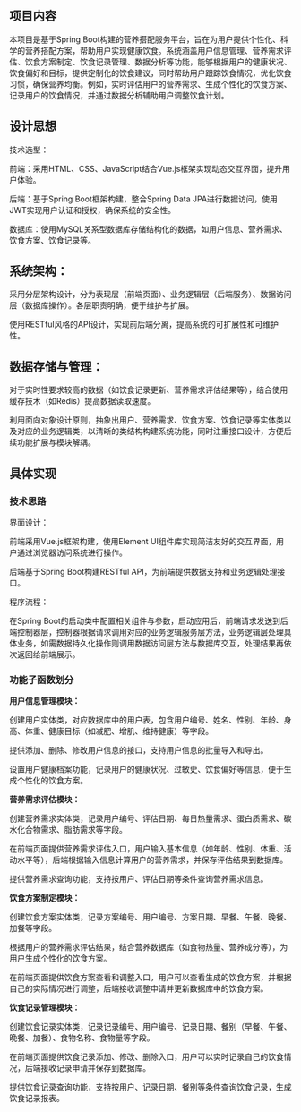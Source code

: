 ## 项目内容

本项目是基于Spring Boot构建的营养搭配服务平台，旨在为用户提供个性化、科学的营养搭配方案，帮助用户实现健康饮食。系统涵盖用户信息管理、营养需求评估、饮食方案制定、饮食记录管理、数据分析等功能，能够根据用户的健康状况、饮食偏好和目标，提供定制化的饮食建议，同时帮助用户跟踪饮食情况，优化饮食习惯，确保营养均衡。例如，实时评估用户的营养需求、生成个性化的饮食方案、记录用户的饮食情况，并通过数据分析辅助用户调整饮食计划。

## 设计思想

技术选型：

前端：采用HTML、CSS、JavaScript结合Vue.js框架实现动态交互界面，提升用户体验。

后端：基于Spring Boot框架构建，整合Spring Data JPA进行数据访问，使用JWT实现用户认证和授权，确保系统的安全性。

数据库：使用MySQL关系型数据库存储结构化的数据，如用户信息、营养需求、饮食方案、饮食记录等。

## 系统架构：

采用分层架构设计，分为表现层（前端页面）、业务逻辑层（后端服务）、数据访问层（数据库操作）。各层职责明确，便于维护与扩展。

使用RESTful风格的API设计，实现前后端分离，提高系统的可扩展性和可维护性。

## 数据存储与管理：

对于实时性要求较高的数据（如饮食记录更新、营养需求评估结果等），结合使用缓存技术（如Redis）提高数据读取速度。

利用面向对象设计原则，抽象出用户、营养需求、饮食方案、饮食记录等实体类以及对应的业务逻辑类，以清晰的类结构构建系统功能，同时注重接口设计，方便后续功能扩展与模块解耦。

## 具体实现

### 技术思路

界面设计：

前端采用Vue.js框架构建，使用Element UI组件库实现简洁友好的交互界面，用户通过浏览器访问系统进行操作。

后端基于Spring Boot构建RESTful API，为前端提供数据支持和业务逻辑处理接口。

程序流程：

在Spring Boot的启动类中配置相关组件与参数，启动应用后，前端请求发送到后端控制器层，控制器根据请求调用对应的业务逻辑服务层方法，业务逻辑层处理具体业务，如需数据持久化操作则调用数据访问层方法与数据库交互，处理结果再依次返回给前端展示。

### 功能子函数划分

**用户信息管理模块：**

创建用户实体类，对应数据库中的用户表，包含用户编号、姓名、性别、年龄、身高、体重、健康目标（如减肥、增肌、维持健康）等字段。

提供添加、删除、修改用户信息的接口，支持用户信息的批量导入和导出。

设置用户健康档案功能，记录用户的健康状况、过敏史、饮食偏好等信息，便于生成个性化的饮食方案。

**营养需求评估模块：**

创建营养需求实体类，记录用户编号、评估日期、每日热量需求、蛋白质需求、碳水化合物需求、脂肪需求等字段。

在前端页面提供营养需求评估入口，用户输入基本信息（如年龄、性别、体重、活动水平等），后端根据输入信息计算用户的营养需求，并保存评估结果到数据库。

提供营养需求查询功能，支持按用户、评估日期等条件查询营养需求信息。

**饮食方案制定模块：**

创建饮食方案实体类，记录方案编号、用户编号、方案日期、早餐、午餐、晚餐、加餐等字段。

根据用户的营养需求评估结果，结合营养数据库（如食物热量、营养成分等），为用户生成个性化的饮食方案。

在前端页面提供饮食方案查看和调整入口，用户可以查看生成的饮食方案，并根据自己的实际情况进行调整，后端接收调整申请并更新数据库中的饮食方案。

**饮食记录管理模块：**

创建饮食记录实体类，记录记录编号、用户编号、记录日期、餐别（早餐、午餐、晚餐、加餐）、食物名称、食物量等字段。

在前端页面提供饮食记录添加、修改、删除入口，用户可以实时记录自己的饮食情况，后端接收记录申请并保存到数据库。

提供饮食记录查询功能，支持按用户、记录日期、餐别等条件查询饮食记录，生成饮食记录报表。
